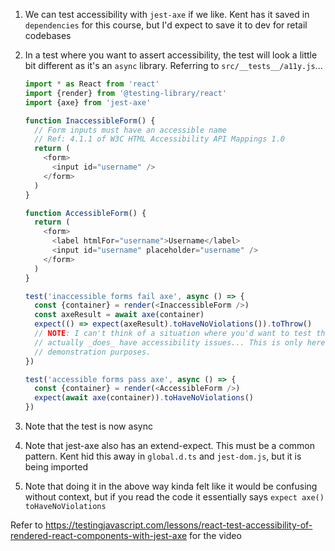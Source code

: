 1. We can test accessibility with `jest-axe` if we like. Kent has it saved in
   `dependencies` for this course, but I'd expect to save it to dev for retail
   codebases
1. In a test where you want to assert accessibility, the test will look a little
   bit different as it's an `async` library. Referring to
   `src/__tests__/a11y.js`...

   ```js
   import * as React from 'react'
   import {render} from '@testing-library/react'
   import {axe} from 'jest-axe'

   function InaccessibleForm() {
     // Form inputs must have an accessible name
     // Ref: 4.1.1 of W3C HTML Accessibility API Mappings 1.0
     return (
       <form>
         <input id="username" />
       </form>
     )
   }

   function AccessibleForm() {
     return (
       <form>
         <label htmlFor="username">Username</label>
         <input id="username" placeholder="username" />
       </form>
     )
   }

   test('inaccessible forms fail axe', async () => {
     const {container} = render(<InaccessibleForm />)
     const axeResult = await axe(container)
     expect(() => expect(axeResult).toHaveNoViolations()).toThrow()
     // NOTE: I can't think of a situation where you'd want to test that some HTML
     // actually _does_ have accessibility issues... This is only here for
     // demonstration purposes.
   })

   test('accessible forms pass axe', async () => {
     const {container} = render(<AccessibleForm />)
     expect(await axe(container)).toHaveNoViolations()
   })
   ```

1. Note that the test is now async
1. Note that jest-axe also has an extend-expect. This must be a common pattern.
   Kent hid this away in `global.d.ts` and `jest-dom.js`, but it is being
   imported
1. Note that doing it in the above way kinda felt like it would be confusing
   without context, but if you read the code it essentially says
   `expect axe() toHaveNoViolations`

Refer to
https://testingjavascript.com/lessons/react-test-accessibility-of-rendered-react-components-with-jest-axe
for the video
